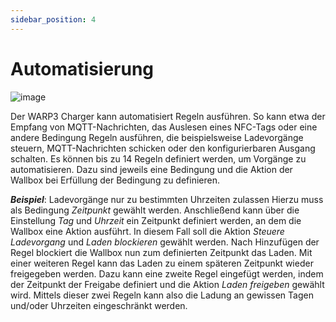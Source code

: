 ```yaml
---
sidebar_position: 4
---
```


# Automatisierung

![image](/img/webinterface/wallbox/warp-automation.png)


Der WARP3 Charger kann automatisiert Regeln ausführen.
So kann etwa der Empfang von MQTT-Nachrichten, das
Auslesen eines NFC-Tags oder eine andere Bedingung Regeln ausführen,
die beispielsweise Ladevorgänge steuern,
MQTT-Nachrichten schicken oder den konfigurierbaren
Ausgang schalten. Es können bis zu 14 Regeln definiert
werden, um Vorgänge zu automatisieren. Dazu sind jeweils
eine Bedingung und die Aktion der Wallbox bei Erfüllung
der Bedingung zu definieren.

***Beispiel***: Ladevorgänge nur zu bestimmten Uhrzeiten
zulassen Hierzu muss als Bedingung *Zeitpunkt*
gewählt werden. Anschließend kann über die Einstellung *Tag* und 
*Uhrzeit* ein Zeitpunkt definiert werden, an
dem die Wallbox eine Aktion ausführt. In diesem Fall soll 
die Aktion *Steuere Ladevorgang* und *Laden blockieren*
gewählt werden. Nach Hinzufügen der Regel blockiert die 
Wallbox nun zum definierten Zeitpunkt das Laden. Mit
einer weiteren Regel kann das Laden zu einem späteren
Zeitpunkt wieder freigegeben werden. Dazu kann eine zweite Regel
eingefügt werden, indem der Zeitpunkt der Freigabe definiert und die
Aktion *Laden freigeben* gewählt wird.
Mittels dieser zwei Regeln kann also die Ladung an
gewissen Tagen und/oder Uhrzeiten eingeschränkt werden.
